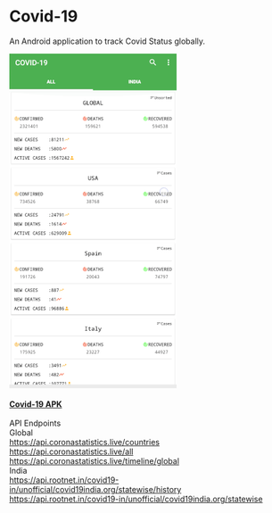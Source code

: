 # Covid-19

An Android application to track Covid Status globally.

![](Covid-19.gif)
<br><br>
<b>
[Covid-19 APK](app-debug.apk)<br>
  <br>
  </b>
API Endpoints<br>
Global<br>
https://api.coronastatistics.live/countries<br>
https://api.coronastatistics.live/all<br>
https://api.coronastatistics.live/timeline/global<br>
India<br>
https://api.rootnet.in/covid19-in/unofficial/covid19india.org/statewise/history<br>
https://api.rootnet.in/covid19-in/unofficial/covid19india.org/statewise<br>
